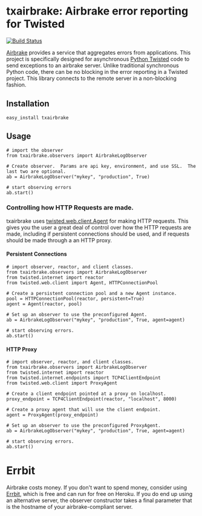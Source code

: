 # txairbrake: Airbrake error reporting for Twisted
[![Build Status](https://secure.travis-ci.org/bmuller/txyam.png?branch=master)](https://travis-ci.org/bmuller/txyam)

[Airbrake](http://www.airbrake.io) provides a service that aggregates errors from applications.  This project is specifically designed for asynchronous [Python Twisted](http://twistedmatrix.com) code to send exceptions to an airbrake server.  Unlike traditional synchronous Python code, there can be no blocking in the error reporting in a Twisted project.  This library connects to the remote server in a non-blocking fashion.

## Installation

    easy_install txairbrake

## Usage

    # import the observer
    from txairbrake.observers import AirbrakeLogObserver

    # Create observer.  Params are api key, environment, and use SSL.  The last two are optional.
    ab = AirbrakeLogObserver("mykey", "production", True)

    # start observing errors
    ab.start()

### Controlling how HTTP Requests are made.

txairbrake uses [twisted.web.client.Agent](http://twistedmatrix.com/documents/current/api/twisted.web.client.Agent.html)
for making HTTP requests.  This gives you the user a great deal of control over how the HTTP requests are made, including
if persistent connections should be used, and if requests should be made through a an HTTP proxy.

#### Persistent Connections

    # import observer, reactor, and client classes.
    from txairbrake.observers import AirbrakeLogObserver
    from twisted.internet import reactor
    from twisted.web.client import Agent, HTTPConnectionPool

    # Create a persistent connection pool and a new Agent instance.
    pool = HTTPConnectionPool(reactor, persistent=True)
    agent = Agent(reactor, pool)

    # Set up an observer to use the preconfigured Agent.
    ab = AirbrakeLogObserver("mykey", "production", True, agent=agent)

    # start observing errors.
    ab.start()

#### HTTP Proxy

    # import observer, reactor, and client classes.
    from txairbrake.observers import AirbrakeLogObserver
    from twisted.internet import reactor
    from twisted.internet.endpoints import TCP4ClientEndpoint
    from twisted.web.client import ProxyAgent

    # Create a client endpoint pointed at a proxy on localhost.
    proxy_endpoint = TCP4ClientEndpoint(reactor, "localhost", 8000)

    # Create a proxy agent that will use the client endpoint.
    agent = ProxyAgent(proxy_endpoint)

    # Set up an observer to use the preconfigured ProxyAgent.
    ab = AirbrakeLogObserver("mykey", "production", True, agent=agent)

    # start observing errors.
    ab.start()

# Errbit
Airbrake costs money.  If you don't want to spend money, consider using [Errbit](https://github.com/errbit/errbit), which is free and can run for free on Heroku.  If you do end up using an alternative server, the observer constructor takes a final parameter that is the hostname of your airbrake-compliant server.
